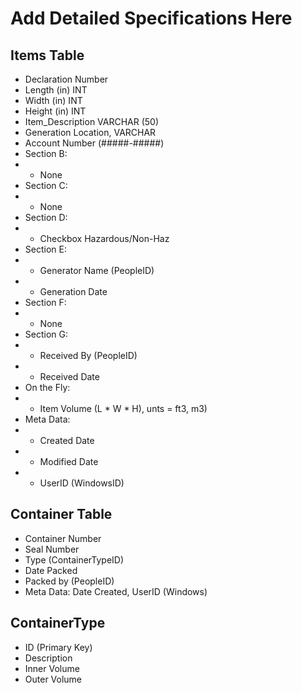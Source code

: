 # Add Detailed Specifications Here
## Items Table
* Declaration Number
* Length (in) INT
* Width (in) INT
* Height (in) INT
* Item_Description VARCHAR (50)
* Generation Location, VARCHAR
* Account Number (#####-#####)
* Section B:
* * None
* Section C:
* * None
* Section D:
* * Checkbox Hazardous/Non-Haz
* Section E:
* * Generator Name (PeopleID)
* * Generation Date
* Section F:
* * None
* Section G:
* * Received By (PeopleID)
* * Received Date
* On the Fly:
* * Item Volume (L * W * H), unts = ft3, m3)
* Meta Data:
* * Created Date
* * Modified Date
* * UserID (WindowsID)

## Container Table
* Container Number
* Seal Number
* Type (ContainerTypeID)
* Date Packed
* Packed by (PeopleID)
* Meta Data:  Date Created, UserID (Windows)

## ContainerType
* ID (Primary Key)
* Description
* Inner Volume
* Outer Volume

